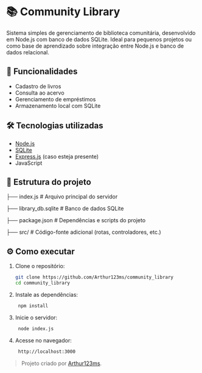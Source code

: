 # 📚 Community Library

Sistema simples de gerenciamento de biblioteca comunitária, desenvolvido em Node.js com banco de dados SQLite. Ideal para pequenos projetos ou como base de aprendizado sobre integração entre Node.js e banco de dados relacional.

## 🚀 Funcionalidades

- Cadastro de livros
- Consulta ao acervo
- Gerenciamento de empréstimos
- Armazenamento local com SQLite

## 🛠️ Tecnologias utilizadas

- [Node.js](https://nodejs.org/)
- [SQLite](https://www.sqlite.org/)
- [Express.js](https://expressjs.com/) (caso esteja presente)
- JavaScript

## 📂 Estrutura do projeto

├── index.js # Arquivo principal do servidor

├── library_db.sqlite # Banco de dados SQLite

├── package.json # Dependências e scripts do projeto

├── src/ # Código-fonte adicional (rotas, controladores, etc.)


## ⚙️ Como executar

1. Clone o repositório:
   ```bash
   git clone https://github.com/Arthur123ms/community_library
   cd community_library

2. Instale as dependências:
   ```bash
    npm install

3. Inicie o servidor:
   ```bash
    node index.js

4. Acesse no navegador:
   ```bash
    http://localhost:3000

> Projeto criado por [Arthur123ms](https://github.com/Arthur123ms).

